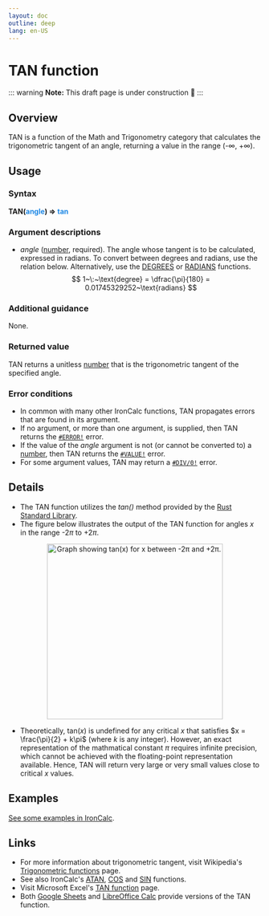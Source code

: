 ```yaml
---
layout: doc
outline: deep
lang: en-US
---
```

# TAN function
::: warning
**Note:** This draft page is under construction 🚧
:::
## Overview
TAN is a function of the Math and Trigonometry category that calculates the trigonometric tangent of an angle, returning a value in the range (-$\infty$, +$\infty$).
## Usage
### Syntax
**TAN(<span title="Number" style="color:#1E88E5">angle</span>) => <span title="Number" style="color:#1E88E5">tan</span>**
### Argument descriptions
* *angle* ([number](/features/value-types#numbers), required). The angle whose tangent is to be calculated, expressed in radians. To convert between degrees and radians, use the relation below. Alternatively, use the [DEGREES](/functions/math_and_trigonometry/degrees) or [RADIANS](/functions/math_and_trigonometry/radians) functions.
$$
1~\:~\text{degree} = \dfrac{\pi}{180} = 0.01745329252~\text{radians}
$$

### Additional guidance
None.
### Returned value
TAN returns a unitless [number](/features/value-types/#numbers) that is the trigonometric tangent of the specified angle.
### Error conditions
* In common with many other IronCalc functions, TAN propagates errors that are found in its argument.
* If no argument, or more than one argument, is supplied, then TAN returns the [`#ERROR!`](/features/error-types.md#error) error.
* If the value of the *angle* argument is not (or cannot be converted to) a [number](/features/value-types#numbers), then TAN returns the [`#VALUE!`](/features/error-types.md#value) error.
* For some argument values, TAN may return a [`#DIV/0!`](/features/error-types.md#div-0) error.
<!--@include: ../markdown-snippets/error-type-details.txt-->
## Details
* The TAN function utilizes the *tan()* method provided by the [Rust Standard Library](https://doc.rust-lang.org/std/).
* The figure below illustrates the output of the TAN function for angles $x$ in the range -2$π$ to +2$π$.
<center><img src="/functions/images/tangent-curve.png" width="350" alt="Graph showing tan(x) for x between -2π and +2π."></center>

* Theoretically, $\text{tan}(x)$ is undefined for any critical $x$ that satisfies $x = \frac{\pi}{2} + k\pi$ (where $k$ is any integer). However, an exact representation of the mathmatical constant $\pi$ requires infinite precision, which cannot be achieved with the floating-point representation available. Hence, TAN will return very large or very small values close to critical $x$ values.
## Examples
[See some examples in IronCalc](https://app.ironcalc.com/?example=tan).

## Links
* For more information about trigonometric tangent, visit Wikipedia's [Trigonometric functions](https://en.wikipedia.org/wiki/Trigonometric_functions) page.
* See also IronCalc's [ATAN](/functions/math_and_trigonometry/atan), [COS](/functions/math_and_trigonometry/cos) and [SIN](/functions/math_and_trigonometry/sin) functions.
* Visit Microsoft Excel's [TAN function](https://support.microsoft.com/en-gb/office/tan-function-08851a40-179f-4052-b789-d7f699447401) page.
* Both [Google Sheets](https://support.google.com/docs/answer/3093586) and [LibreOffice Calc](https://wiki.documentfoundation.org/Documentation/Calc_Functions/TAN) provide versions of the TAN function.